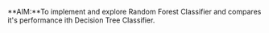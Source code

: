 **AIM:**To implement and explore Random Forest Classifier and compares it's performance ith Decision Tree Classifier.
